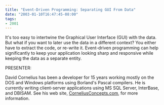 ```yaml
---
title: "Event-Driven Programming: Separating GUI From Data"
date: "2003-01-10T16:47:45-08:00"
tags:
- 2001
---
```


It's too easy to intertwine the Graphical User Interface (GUI) with the data.  But what if you want to later use the data in a different context?  You either have to extract the code, or re-write it. Event-driven programming can help significantly to keep your application looking sharp and responsive while keeping the data as a separate entity.

PRESENTER:

David Cornelius has been a developer for 15 years working mostly on the DOS and Windows platforms using Borland's Pascal compilers. He is currently writing client-server applications using MS SQL Server, InterBase, and DBISAM.  See his web site, [CorneliusConcepts.com](http://CorneliusConcepts.com), for more information.
